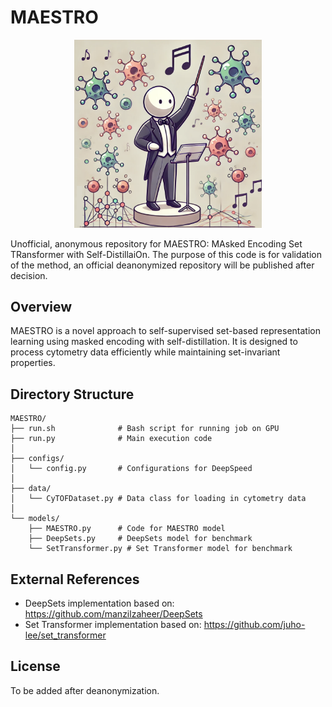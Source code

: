 # MAESTRO

<div align="center">
  <img src="assets/image.png" alt="MAESTRO Architecture" width="300px"/>
</div>

Unofficial, anonymous repository for MAESTRO: MAsked Encoding Set TRansformer with Self-DistillaiOn. The purpose of this code is for validation of the method, an official deanonymized repository will be published after decision.

## Overview

MAESTRO is a novel approach to self-supervised set-based representation learning using masked encoding with self-distillation. It is designed to process cytometry data efficiently while maintaining set-invariant properties.

## Directory Structure

```
MAESTRO/
├── run.sh              # Bash script for running job on GPU
├── run.py              # Main execution code
│
├── configs/
│   └── config.py       # Configurations for DeepSpeed
│
├── data/
│   └── CyTOFDataset.py # Data class for loading in cytometry data
│
└── models/
    ├── MAESTRO.py      # Code for MAESTRO model
    ├── DeepSets.py     # DeepSets model for benchmark
    └── SetTransformer.py # Set Transformer model for benchmark
```

## External References

- DeepSets implementation based on: https://github.com/manzilzaheer/DeepSets
- Set Transformer implementation based on: https://github.com/juho-lee/set_transformer

## License

To be added after deanonymization.
